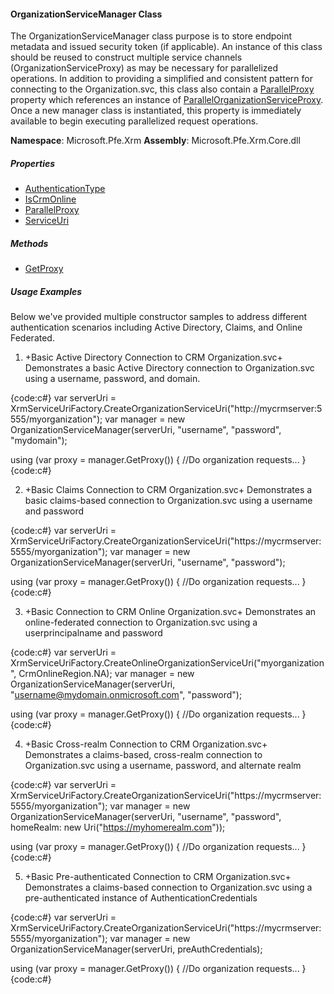#### OrganizationServiceManager Class

The OrganizationServiceManager class purpose is to store endpoint metadata and issued security token (if applicable). An instance of this class should be reused to construct multiple service channels (OrganizationServiceProxy) as may be necessary for parallelized operations.  In addition to providing a simplified and consistent pattern for connecting to the Organization.svc, this class also contain a [ParallelProxy](ParallelProxy-Property) property which references an instance of [ParallelOrganizationServiceProxy](ParallelOrganizationServiceProxy-Class).  Once a new manager class is instantiated, this property is immediately available to begin executing parallelized request operations.

**Namespace**: Microsoft.Pfe.Xrm
**Assembly**: Microsoft.Pfe.Xrm.Core.dll

##### Properties

* [AuthenticationType](AuthenticationType-Property)
* [IsCrmOnline](IsCrmOnline-Property)
* [ParallelProxy](ParallelProxy-Property)
* [ServiceUri](ServiceUri-Property)

##### Methods

* [GetProxy](GetProxy-Method)

##### Usage Examples

Below we've provided multiple constructor samples to address different authentication scenarios including Active Directory, Claims, and Online Federated.

1. +Basic Active Directory Connection to CRM Organization.svc+
Demonstrates a basic Active Directory connection to Organization.svc using a username, password, and domain.

{code:c#}
var serverUri = XrmServiceUriFactory.CreateOrganizationServiceUri("http://mycrmserver:5555/myorganization");
var manager = new OrganizationServiceManager(serverUri, "username", "password", "mydomain");

using (var proxy = manager.GetProxy())
{
    //Do organization requests...
}
{code:c#}

2. +Basic Claims Connection to CRM Organization.svc+
Demonstrates a basic claims-based connection to Organization.svc using a username and password

{code:c#}
var serverUri = XrmServiceUriFactory.CreateOrganizationServiceUri("https://mycrmserver:5555/myorganization");
var manager = new OrganizationServiceManager(serverUri, "username", "password");

using (var proxy = manager.GetProxy())
{
    //Do organization requests...
}
{code:c#}

3. +Basic Connection to CRM Online Organization.svc+
Demonstrates an online-federated connection to Organization.svc using a userprincipalname and password

{code:c#}
var serverUri = XrmServiceUriFactory.CreateOnlineOrganizationServiceUri("myorganization", CrmOnlineRegion.NA);
var manager = new OrganizationServiceManager(serverUri, "username@mydomain.onmicrosoft.com", "password");

using (var proxy = manager.GetProxy())
{
    //Do organization requests...
}
{code:c#}

4. +Basic Cross-realm Connection to CRM Organization.svc+
Demonstrates a claims-based, cross-realm connection to Organization.svc using a username, password, and alternate realm

{code:c#}
var serverUri = XrmServiceUriFactory.CreateOrganizationServiceUri("https://mycrmserver:5555/myorganization");
var manager = new OrganizationServiceManager(serverUri, "username", "password", homeRealm: new Uri("https://myhomerealm.com"));

using (var proxy = manager.GetProxy())
{
    //Do organization requests...
}
{code:c#}

5. +Basic Pre-authenticated Connection to CRM Organization.svc+
Demonstrates a claims-based connection to Organization.svc using a pre-authenticated instance of AuthenticationCredentials

{code:c#}
var serverUri = XrmServiceUriFactory.CreateOrganizationServiceUri("https://mycrmserver:5555/myorganization");
var manager = new OrganizationServiceManager(serverUri, preAuthCredentials);

using (var proxy = manager.GetProxy())
{
    //Do organization requests...
}
{code:c#}